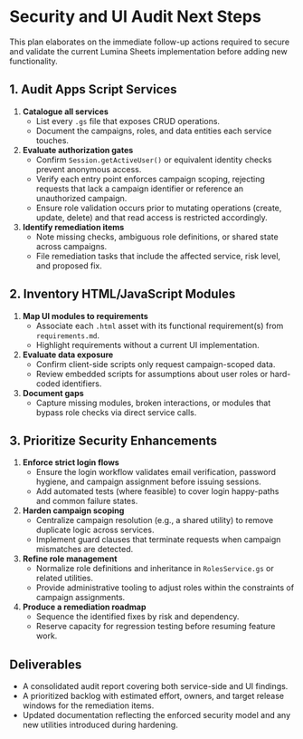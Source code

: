 # Security and UI Audit Next Steps

This plan elaborates on the immediate follow-up actions required to secure and
validate the current Lumina Sheets implementation before adding new
functionality.

## 1. Audit Apps Script Services

1. **Catalogue all services**
   - List every `.gs` file that exposes CRUD operations.
   - Document the campaigns, roles, and data entities each service touches.
2. **Evaluate authorization gates**
   - Confirm `Session.getActiveUser()` or equivalent identity checks prevent
     anonymous access.
   - Verify each entry point enforces campaign scoping, rejecting requests that
     lack a campaign identifier or reference an unauthorized campaign.
   - Ensure role validation occurs prior to mutating operations (create, update,
     delete) and that read access is restricted accordingly.
3. **Identify remediation items**
   - Note missing checks, ambiguous role definitions, or shared state across
     campaigns.
   - File remediation tasks that include the affected service, risk level, and
     proposed fix.

## 2. Inventory HTML/JavaScript Modules

1. **Map UI modules to requirements**
   - Associate each `.html` asset with its functional requirement(s) from
     `requirements.md`.
   - Highlight requirements without a current UI implementation.
2. **Evaluate data exposure**
   - Confirm client-side scripts only request campaign-scoped data.
   - Review embedded scripts for assumptions about user roles or hard-coded
     identifiers.
3. **Document gaps**
   - Capture missing modules, broken interactions, or modules that bypass role
     checks via direct service calls.

## 3. Prioritize Security Enhancements

1. **Enforce strict login flows**
   - Ensure the login workflow validates email verification, password hygiene,
     and campaign assignment before issuing sessions.
   - Add automated tests (where feasible) to cover login happy-paths and common
     failure states.
2. **Harden campaign scoping**
   - Centralize campaign resolution (e.g., a shared utility) to remove duplicate
     logic across services.
   - Implement guard clauses that terminate requests when campaign mismatches
     are detected.
3. **Refine role management**
   - Normalize role definitions and inheritance in `RolesService.gs` or related
     utilities.
   - Provide administrative tooling to adjust roles within the constraints of
     campaign assignments.
4. **Produce a remediation roadmap**
   - Sequence the identified fixes by risk and dependency.
   - Reserve capacity for regression testing before resuming feature work.

## Deliverables

- A consolidated audit report covering both service-side and UI findings.
- A prioritized backlog with estimated effort, owners, and target release
  windows for the remediation items.
- Updated documentation reflecting the enforced security model and any new
  utilities introduced during hardening.

